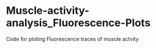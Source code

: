 # Muscle-activity-analysis_Fluorescence-Plots
Code for ploting Fluorescence traces of muscle actvity
